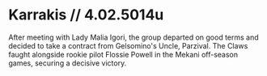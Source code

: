 # Karrakis // 4.02.5014u
After meeting with Lady Malia Igori, the group departed on good terms and decided to take a contract from Gelsomino's Uncle, Parzival. The Claws faught alongside rookie pilot Flossie Powell in the Mekani off-season games, securing a decisive victory.
